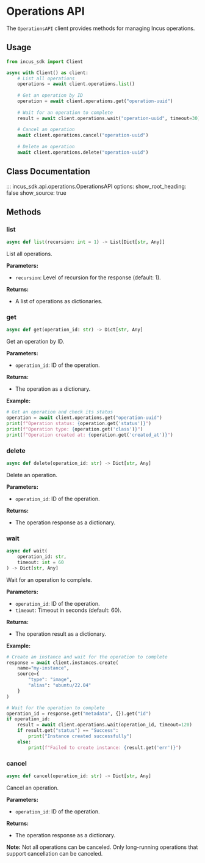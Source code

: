 # Operations API

The `OperationsAPI` client provides methods for managing Incus operations.

## Usage

```python
from incus_sdk import Client

async with Client() as client:
    # List all operations
    operations = await client.operations.list()
    
    # Get an operation by ID
    operation = await client.operations.get("operation-uuid")
    
    # Wait for an operation to complete
    result = await client.operations.wait("operation-uuid", timeout=30)
    
    # Cancel an operation
    await client.operations.cancel("operation-uuid")
    
    # Delete an operation
    await client.operations.delete("operation-uuid")
```

## Class Documentation

::: incus_sdk.api.operations.OperationsAPI
    options:
      show_root_heading: false
      show_source: true

## Methods

### list

```python
async def list(recursion: int = 1) -> List[Dict[str, Any]]
```

List all operations.

**Parameters:**
- `recursion`: Level of recursion for the response (default: 1).

**Returns:**
- A list of operations as dictionaries.

### get

```python
async def get(operation_id: str) -> Dict[str, Any]
```

Get an operation by ID.

**Parameters:**
- `operation_id`: ID of the operation.

**Returns:**
- The operation as a dictionary.

**Example:**

```python
# Get an operation and check its status
operation = await client.operations.get("operation-uuid")
print(f"Operation status: {operation.get('status')}")
print(f"Operation type: {operation.get('class')}")
print(f"Operation created at: {operation.get('created_at')}")
```

### delete

```python
async def delete(operation_id: str) -> Dict[str, Any]
```

Delete an operation.

**Parameters:**
- `operation_id`: ID of the operation.

**Returns:**
- The operation response as a dictionary.

### wait

```python
async def wait(
    operation_id: str, 
    timeout: int = 60
) -> Dict[str, Any]
```

Wait for an operation to complete.

**Parameters:**
- `operation_id`: ID of the operation.
- `timeout`: Timeout in seconds (default: 60).

**Returns:**
- The operation result as a dictionary.

**Example:**

```python
# Create an instance and wait for the operation to complete
response = await client.instances.create(
    name="my-instance",
    source={
        "type": "image",
        "alias": "ubuntu/22.04"
    }
)

# Wait for the operation to complete
operation_id = response.get("metadata", {}).get("id")
if operation_id:
    result = await client.operations.wait(operation_id, timeout=120)
    if result.get("status") == "Success":
        print("Instance created successfully")
    else:
        print(f"Failed to create instance: {result.get('err')}")
```

### cancel

```python
async def cancel(operation_id: str) -> Dict[str, Any]
```

Cancel an operation.

**Parameters:**
- `operation_id`: ID of the operation.

**Returns:**
- The operation response as a dictionary.

**Note:** Not all operations can be canceled. Only long-running operations that support cancellation can be canceled.
